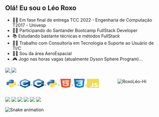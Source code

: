 ## Olá! Eu sou o Léo Roxo

- 🧑‍🎓 Em fase final de entrega TCC 2022 - Engenharia de Computação T2017 - Univesp
- 👨‍💻 Participando do Santander Bootcamp FullStack Developer
- 📚 Estudando bastante técnicas e métodos FullStack
- 👨‍🔧 Trabalho com Consultoria em Tecnologia e Suporte ao Usuário de TI/C
- 👨‍🚀 Sou da área AeroEspacial
- 🎮 Jogo nas horas vagas (atualmente Dyson Sphere Program)...

<div>
  <a href="https://beacons.ai/roxoleo">
  <img height="160em" src="https://github-readme-stats.vercel.app/api?username=roxoleo&show_icons=true&theme=dracula&include_all_commits=true&count_private=true"/>
  <img height="160em" src="https://github-readme-stats.vercel.app/api/top-langs/?username=roxoleo&layout=compact&langs_count=16&theme=dracula"/>
</div>
  
<div style="display: inline_block"><br>
  <img align="center" alt="RoxoLéo-Python" height="30" width="40" src="https://raw.githubusercontent.com/devicons/devicon/master/icons/python/python-original.svg">
  <img align="center" alt="RoxoLéo-Csharp" height="30" width="40" src="https://raw.githubusercontent.com/devicons/devicon/master/icons/c/c-original.svg">
  <img align="center" alt="RoxoLéo-Csharp" height="30" width="40" src="https://raw.githubusercontent.com/devicons/devicon/master/icons/cplusplus/cplusplus-original.svg">
  <img align="center" alt="RoxoLéo-Csharp" height="30" width="40" src="https://raw.githubusercontent.com/devicons/devicon/master/icons/python/python-original.svg">
  <img align="center" alt="RoxoLéo-HTML" height="30" width="40" src="https://raw.githubusercontent.com/devicons/devicon/master/icons/html5/html5-original.svg">
  <img align="center" alt="RoxoLéo-CSS" height="30" width="40" src="https://raw.githubusercontent.com/devicons/devicon/master/icons/css3/css3-original.svg">
  <img align="center" alt="RoxoLéo-Js" height="30" width="40" src="https://raw.githubusercontent.com/devicons/devicon/master/icons/javascript/javascript-plain.svg">
  <img align="right" alt="RoxoLéo-Hi" height="180" width="140" src="https://github.com/roxoleo/roxoleo/blob/main/.github/workflows/Avatar_L%C3%A9o2.jpg">
</div>
  
##
  
<div>
  <a href="https://www.youtube.com/user/leonardoroxo" target="_blank"><img src="https://img.shields.io/badge/YouTube-FF0000?style=for-the-badge&logo=youtube&logoColor=white" target="_blank"></a>
  <a href="https://instagram.com/" target="_blank"><img src="https://img.shields.io/badge/-Instagram-%23E4405F?style=for-the-badge&logo=instagram&logoColor=white" target="_blank"></a>
 	<a href="https://www.twitch.tv/" target="_blank"><img src="https://img.shields.io/badge/Twitch-9146FF?style=for-the-badge&logo=twitch&logoColor=white" target="_blank"></a>
 <a href="https://discord.gg/" target="_blank"><img src="https://img.shields.io/badge/Discord-7289DA?style=for-the-badge&logo=discord&logoColor=white" target="_blank"></a> 
  <a href = "mailto:contato@"><img src="https://img.shields.io/badge/Gmail-D14836?style=for-the-badge&logo=gmail&logoColor=white" target="_blank"></a>
  <a href="https://www.linkedin.com/in/leonardoroxolar" target="_blank"><img src="https://img.shields.io/badge/-LinkedIn-%230077B5?style=for-the-badge&logo=linkedin&logoColor=white" target="_blank"></a>   
</div>

![Snake animation](https://github.com/roxoleo/roxoleo/blob/output/github-contribution-grid-snake.svg)

